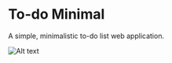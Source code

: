 # To-do Minimal
A simple, minimalistic to-do list web application. 

![Alt text](Images/Screenshots/Screenshot1.png?raw=true "Screenshot1")
